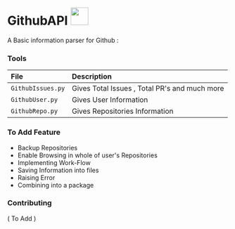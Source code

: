 GithubAPI <img src = "https://upload.wikimedia.org/wikipedia/commons/thumb/9/91/Octicons-mark-github.svg/500px-Octicons-mark-github.svg.png" height = "40" >
============

A Basic information parser for Github :

### Tools
 | File | Description |
 | :--- | :----- |
 |  `GithubIssues.py` | Gives Total Issues , Total PR's and much more |
 | `GithubUser.py` | Gives User Information |
 | `GithubRepo.py` | Gives Repositories Information |

### To Add Feature
 * Backup Repositories
 * Enable Browsing in whole of user's Repositories
 * Implementing Work-Flow
 * Saving Information into files
 * Raising Error
 * Combining into a package

### Contributing
 ( To Add )
